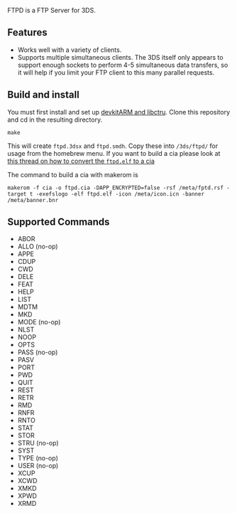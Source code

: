 FTPD is a FTP Server for 3DS.

Features
--------
- Works well with a variety of clients.
- Supports multiple simultaneous clients. The 3DS itself only appears to support enough sockets to perform 4-5 simultaneous data transfers, so it will help if you limit your FTP client to this many parallel requests.

Build and install
------------------

You must first install and set up [devkitARM and libctru](http://3dbrew.org/wiki/Setting_up_Development_Environment).
Clone this repository and cd in the resulting directory.

    make

This will create `ftpd.3dsx` and `ftpd.smdh`. Copy these into `/3ds/ftpd/` for usage from the homebrew menu. If you want to build a cia please look at [this thread on how to convert the `ftpd.elf` to a cia](https://gbatemp.net/threads/converting-elf-to-cia-how.399353/)

The command to build a cia with makerom is

    makerom -f cia -o ftpd.cia -DAPP_ENCRYPTED=false -rsf /meta/fptd.rsf -target t -exefslogo -elf ftpd.elf -icon /meta/icon.icn -banner /meta/banner.bnr

Supported Commands
------------------

- ABOR
- ALLO (no-op)
- APPE
- CDUP
- CWD
- DELE
- FEAT
- HELP
- LIST
- MDTM
- MKD
- MODE (no-op)
- NLST
- NOOP
- OPTS
- PASS (no-op)
- PASV
- PORT
- PWD
- QUIT
- REST
- RETR
- RMD
- RNFR
- RNTO
- STAT
- STOR
- STRU (no-op)
- SYST
- TYPE (no-op)
- USER (no-op)
- XCUP
- XCWD
- XMKD
- XPWD
- XRMD
